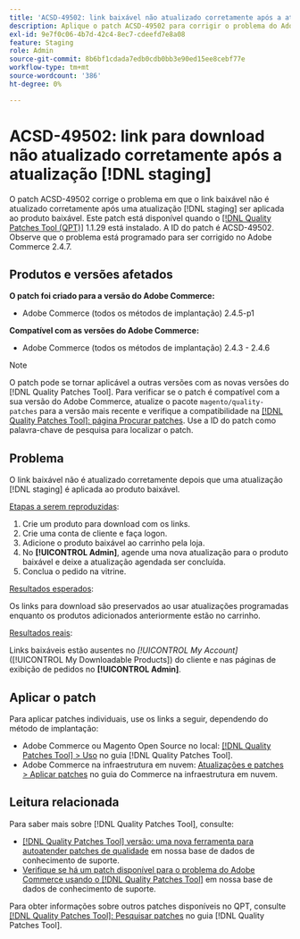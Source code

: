 ```yaml
---
title: 'ACSD-49502: link baixável não atualizado corretamente após a atualização  [!DNL staging] '
description: Aplique o patch ACSD-49502 para corrigir o problema do Adobe Commerce em que o link baixável não é atualizado corretamente depois que uma atualização do  [!DNL staging]  é aplicada ao produto baixável.
exl-id: 9e7f0c06-4b7d-42c4-8ec7-cdeefd7e8a08
feature: Staging
role: Admin
source-git-commit: 8b6bf1cdada7edb0cdb0bb3e90ed15ee8cebf77e
workflow-type: tm+mt
source-wordcount: '386'
ht-degree: 0%

---
```


# ACSD-49502: link para download não atualizado corretamente após a atualização [!DNL staging]

O patch ACSD-49502 corrige o problema em que o link baixável não é atualizado corretamente após uma atualização [!DNL staging] ser aplicada ao produto baixável. Este patch está disponível quando o [[!DNL Quality Patches Tool (QPT)]](/help/announcements/adobe-commerce-announcements/magento-quality-patches-released-new-tool-to-self-serve-quality-patches.md) 1.1.29 está instalado. A ID do patch é ACSD-49502. Observe que o problema está programado para ser corrigido no Adobe Commerce 2.4.7.

## Produtos e versões afetados

**O patch foi criado para a versão do Adobe Commerce:**

* Adobe Commerce (todos os métodos de implantação) 2.4.5-p1

**Compatível com as versões do Adobe Commerce:**

* Adobe Commerce (todos os métodos de implantação) 2.4.3 - 2.4.6

>[!NOTE]
>
>O patch pode se tornar aplicável a outras versões com as novas versões do [!DNL Quality Patches Tool]. Para verificar se o patch é compatível com a sua versão do Adobe Commerce, atualize o pacote `magento/quality-patches` para a versão mais recente e verifique a compatibilidade na [[!DNL Quality Patches Tool]: página Procurar patches](https://experienceleague.adobe.com/tools/commerce-quality-patches/index.html). Use a ID do patch como palavra-chave de pesquisa para localizar o patch.

## Problema

O link baixável não é atualizado corretamente depois que uma atualização [!DNL staging] é aplicada ao produto baixável.

<u>Etapas a serem reproduzidas</u>:

1. Crie um produto para download com os links.
1. Crie uma conta de cliente e faça logon.
1. Adicione o produto baixável ao carrinho pela loja.
1. No **[!UICONTROL Admin]**, agende uma nova atualização para o produto baixável e deixe a atualização agendada ser concluída.
1. Conclua o pedido na vitrine.

<u>Resultados esperados</u>:

Os links para download são preservados ao usar atualizações programadas enquanto os produtos adicionados anteriormente estão no carrinho.

<u>Resultados reais</u>:

Links baixáveis estão ausentes no *[!UICONTROL My Account]* ([!UICONTROL My Downloadable Products]) do cliente e nas páginas de exibição de pedidos no **[!UICONTROL Admin]**.

## Aplicar o patch

Para aplicar patches individuais, use os links a seguir, dependendo do método de implantação:

* Adobe Commerce ou Magento Open Source no local: [[!DNL Quality Patches Tool] > Uso](https://experienceleague.adobe.com/docs/commerce-operations/tools/quality-patches-tool/usage.html) no guia [!DNL Quality Patches Tool].
* Adobe Commerce na infraestrutura em nuvem: [Atualizações e patches > Aplicar patches](https://experienceleague.adobe.com/docs/commerce-cloud-service/user-guide/develop/upgrade/apply-patches.html) no guia do Commerce na infraestrutura em nuvem.

## Leitura relacionada

Para saber mais sobre [!DNL Quality Patches Tool], consulte:

* [[!DNL Quality Patches Tool] versão: uma nova ferramenta para autoatender patches de qualidade](/help/announcements/adobe-commerce-announcements/magento-quality-patches-released-new-tool-to-self-serve-quality-patches.md) em nossa base de dados de conhecimento de suporte.
* [Verifique se há um patch disponível para o problema do Adobe Commerce usando o [!DNL Quality Patches Tool]](/help/support-tools/patches-available-in-qpt-tool/check-patch-for-magento-issue-with-magento-quality-patches.md) em nossa base de dados de conhecimento de suporte.

Para obter informações sobre outros patches disponíveis no QPT, consulte [[!DNL Quality Patches Tool]: Pesquisar patches](https://experienceleague.adobe.com/tools/commerce-quality-patches/index.html) no guia [!DNL Quality Patches Tool].

